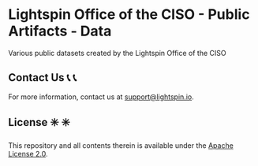 # Lightspin Office of the CISO - Public Artifacts - Data

Various public datasets created by the Lightspin Office of the CISO

## Contact Us :telephone_receiver: :telephone_receiver:

For more information, contact us at support@lightspin.io.

## License :eight_spoked_asterisk: :eight_spoked_asterisk:

This repository and all contents therein is available under the [Apache License 2.0](https://github.com/lightspin-tech/red-kube/blob/main/LICENSE).